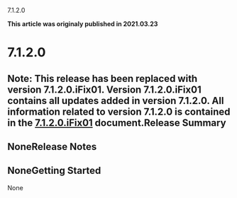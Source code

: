 





7.1.2.0

**This article was originaly published in 2021.03.23**


7.1.2.0
=======




**Note:** This release has been replaced with version 7.1.2.0.iFix01. Version 7.1.2.0.iFix01 contains all updates added in version 7.1.2.0. All information related to version 7.1.2.0 is contained in the [7.1.2.0.iFix01](https://github.com/UrbanCode/IBM-UCx-RELEASE-NOTES/blob/main/files/UCD/7.1.2.0.iFix01/7.1.2.0.iFix01.md) document.Release Summary
---------------

  
NoneRelease Notes
-------------

  
NoneGetting Started
---------------

  
None




